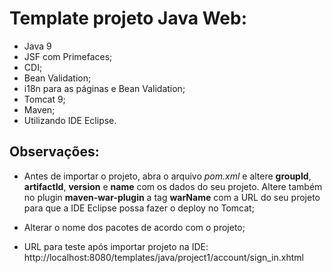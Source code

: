 # Template projeto Java Web:

- Java 9
- JSF com Primefaces;
- CDI;
- Bean Validation;
- i18n para as páginas e Bean Validation;
- Tomcat 9;
- Maven;
- Utilizando IDE Eclipse.

## Observações:

- Antes de importar o projeto, abra o arquivo *pom.xml* e altere **groupId**, **artifactId**, **version** e **name** com os dados do seu projeto. Altere também no plugin **maven-war-plugin** a tag **warName** com a URL do seu projeto para que a IDE Eclipse possa fazer o deploy no Tomcat;

- Alterar o nome dos pacotes de acordo com o projeto;

- URL para teste após importar projeto na IDE: 
http://localhost:8080/templates/java/project1/account/sign_in.xhtml


